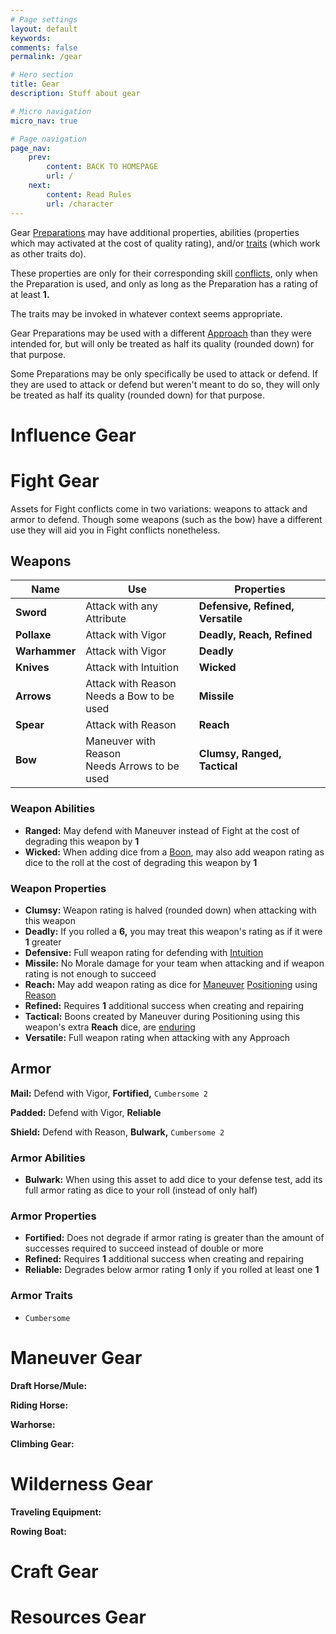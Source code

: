 ```yaml
---
# Page settings
layout: default
keywords:
comments: false
permalink: /gear

# Hero section
title: Gear
description: Stuff about gear

# Micro navigation
micro_nav: true

# Page navigation
page_nav:
    prev:
        content: BACK TO HOMEPAGE
        url: /
    next:
        content: Read Rules
        url: /character
---
```


Gear [Preparations](Preparations) may have additional properties, abilities (properties which may activated at the cost of quality rating), and/or [traits](traits) (which work as other traits do).

These properties are only for their corresponding skill [conflicts](conflict), only when the Preparation is used, and only as long as the Preparation has a rating of at least **1.**

The traits may be invoked in whatever context seems appropriate.

Gear Preparations may be used with a different [Approach](Approaches) than they were intended for, but will only be treated as half its quality (rounded down) for that purpose.

Some Preparations may be only specifically be used to attack or defend. If they are used to attack or defend but weren't meant to do so, they will only be treated as half its quality (rounded down) for that purpose.



# Influence Gear




# Fight Gear

Assets for Fight conflicts come in two variations: weapons to attack and armor to defend. Though some weapons (such as the bow) have a different use they will aid you in Fight conflicts nonetheless.


## Weapons

| Name          | Use                                             | Properties                                |
|---------------|-------------------------------------------------|-------------------------------------------|
| **Sword**     | Attack with any Attribute                       | **Defensive,** **Refined,** **Versatile** |
| **Pollaxe**   | Attack with Vigor                               | **Deadly,** **Reach,** **Refined**        |
| **Warhammer** | Attack with Vigor                               | **Deadly**                                |
| **Knives**    | Attack with Intuition                           | **Wicked**                                |
| **Arrows**    | Attack with Reason<br>Needs a Bow to be used    | **Missile**                               |
| **Spear**     | Attack with Reason                              | **Reach**                                 |
| **Bow**       | Maneuver with Reason<br>Needs Arrows to be used | **Clumsy,** **Ranged,** **Tactical**      |

### Weapon Abilities

- **Ranged:** May defend with Maneuver instead of Fight at the cost of degrading this weapon by **1**
- **Wicked:** When adding dice from a [Boon](traits#boons), may also add weapon rating as dice to the roll at the cost of degrading this weapon by **1**

### Weapon Properties

- **Clumsy:** Weapon rating is halved (rounded down) when attacking with this weapon
- **Deadly:** If you rolled a **6,** you may treat this weapon's rating as if it were **1** greater
- **Defensive:** Full weapon rating for defending with [Intuition](Approaches#intuition)
- **Missile:** No Morale damage for your team when attacking and if weapon rating is not enough to succeed
- **Reach:** May add weapon rating as dice for [Maneuver](Skills#maneuver) [Positioning](conflict#positioning) using [Reason](Approaches#reason)
- **Refined:** Requires **1** additional success when creating and repairing
- **Tactical:** Boons created by Maneuver during Positioning using this weapon's extra **Reach** dice, are [enduring](Boons-&-Banes#enduring-boons--banes)
- **Versatile:** Full weapon rating when attacking with any Approach


## Armor

**Mail:** Defend with Vigor, **Fortified,** `Cumbersome 2`

**Padded:** Defend with Vigor, **Reliable**

**Shield:** Defend with Reason, **Bulwark,** `Cumbersome 2`

### Armor Abilities

- **Bulwark:** When using this asset to add dice to your defense test, add its full armor rating as dice to your roll (instead of only half)

### Armor Properties

- **Fortified:** Does not degrade if armor rating is greater than the amount of successes required to succeed instead of double or more
- **Refined:** Requires **1** additional success when creating and repairing
- **Reliable:** Degrades below armor rating **1** only if you rolled at least one **1**

### Armor Traits

- `Cumbersome`



# Maneuver Gear

**Draft Horse/Mule:**

**Riding Horse:**

**Warhorse:**

**Climbing Gear:**



# Wilderness Gear

**Traveling Equipment:**

**Rowing Boat:**



# Craft Gear




# Resources Gear


